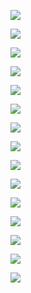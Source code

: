 ![](https://img.shields.io/github/downloads/vineetchoudhary/AppBox-iOSAppsWirelessInstallation/1.0.0/total.svg)

![](https://img.shields.io/github/downloads/vineetchoudhary/AppBox-iOSAppsWirelessInstallation/2.7.2/total.svg)

![](https://img.shields.io/github/downloads/vineetchoudhary/AppBox-iOSAppsWirelessInstallation/2.7.1/total.svg)

![](https://img.shields.io/github/downloads/vineetchoudhary/AppBox-iOSAppsWirelessInstallation/2.7.0/total.svg)

![](https://img.shields.io/github/downloads/vineetchoudhary/AppBox-iOSAppsWirelessInstallation/2.6.1/total.svg)

![](https://img.shields.io/github/downloads/vineetchoudhary/AppBox-iOSAppsWirelessInstallation/2.6.0/total.svg)

![](https://img.shields.io/github/downloads/vineetchoudhary/AppBox-iOSAppsWirelessInstallation/2.5.0/total.svg)

![](https://img.shields.io/github/downloads/vineetchoudhary/AppBox-iOSAppsWirelessInstallation/2.3.0/total.svg)

![](https://img.shields.io/github/downloads/vineetchoudhary/AppBox-iOSAppsWirelessInstallation/2.2.0/total.svg)

![](https://img.shields.io/github/downloads/vineetchoudhary/AppBox-iOSAppsWirelessInstallation/2.1.2/total.svg)

![](https://img.shields.io/github/downloads/vineetchoudhary/AppBox-iOSAppsWirelessInstallation/2.0.2/total.svg)

![](https://img.shields.io/github/downloads/vineetchoudhary/AppBox-iOSAppsWirelessInstallation/2.0.1/total.svg)

![](https://img.shields.io/github/downloads/vineetchoudhary/AppBox-iOSAppsWirelessInstallation/1.1.2/total.svg)

![](https://img.shields.io/github/downloads/vineetchoudhary/AppBox-iOSAppsWirelessInstallation/1.1.1/total.svg)

![](https://img.shields.io/github/downloads/vineetchoudhary/AppBox-iOSAppsWirelessInstallation/1.1.0/total.svg)
